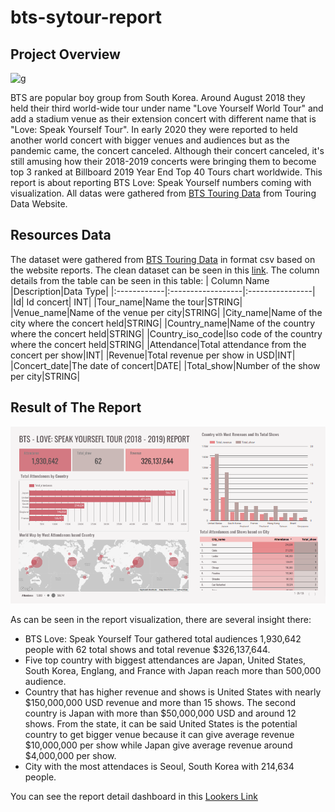 # bts-sytour-report

## Project Overview
![g](https://static.wikia.nocookie.net/kpop/images/4/46/BTS_World_Tour_Speak_Yourself_tour_logo.png/revision/latest?cb=20210118050006)

BTS are popular boy group from South Korea. Around August 2018 they held their third world-wide tour under name "Love Yourself World Tour" and add a stadium venue as their extension concert with different name that is "Love: Speak Yourself Tour". In early 2020 they were reported to held another world concert with bigger venues and audiences but as the pandemic came, the concert canceled. Although their concert canceled, it's still amusing how their 2018-2019 concerts were bringing them to become top 3 ranked at Billboard 2019 Year End Top 40 Tours chart worldwide. This report is about reporting BTS Love: Speak Yourself numbers coming with visualization. All datas were gathered from [BTS Touring Data](https://touringdata.wordpress.com/2019/02/16/bts-love-yourself-tour/) from Touring Data Website. 

## Resources Data

The dataset were gathered from [BTS Touring Data](https://touringdata.wordpress.com/2019/02/16/bts-love-yourself-tour/) in format csv based on the website reports. The clean dataset can be seen in this [link](https://github.com/sitifatim/bts-sytour-report/blob/main/speak_yourself_tour.csv). The column details from the table can be seen in this table:
| Column Name |Description|Data Type|
|:------------|:------------------|:----------------|
|Id| Id concert| INT|
|Tour_name|Name the tour|STRING|
|Venue_name|Name of the venue per city|STRING|
|City_name|Name of the city where the concert held|STRING|
|Country_name|Name of the country where the concert held|STRING|
|Country_iso_code|Iso code of the country where the concert held|STRING|
|Attendance|Total attendance from the concert per show|INT|
|Revenue|Total revenue per show in USD|INT|
|Concert_date|The date of concert|DATE|
|Total_show|Number of the show per city|STRING|

## Result of The Report
![report](https://github.com/sitifatim/bts-sytour-report/blob/main/bts_speak_yourself_tour.png)

As can be seen in the report visualization, there are several insight there:
* BTS Love: Speak Yourself Tour gathered total audiences 1,930,642 people with 62 total shows and total revenue $326,137,644.
* Five top country with biggest attendances are Japan, United States, South Korea, Englang, and France with Japan reach more than 500,000 audience.
* Country that has higher revenue and shows is United States with nearly $150,000,000 USD revenue and more than 15 shows. The second country is Japan with more than $50,000,000 USD and around 12 shows. From the state, it can be said United States is the potential country to get bigger venue because it can give average revenue $10,000,000 per show while Japan give average revenue around $4,000,000 per show. 
* City with the most attendaces is Seoul, South Korea with 214,634 people.

You can see the report detail dashboard in this [Lookers Link](https://lookerstudio.google.com/reporting/65a52b38-5993-4235-97c4-ac5b7c846629)
